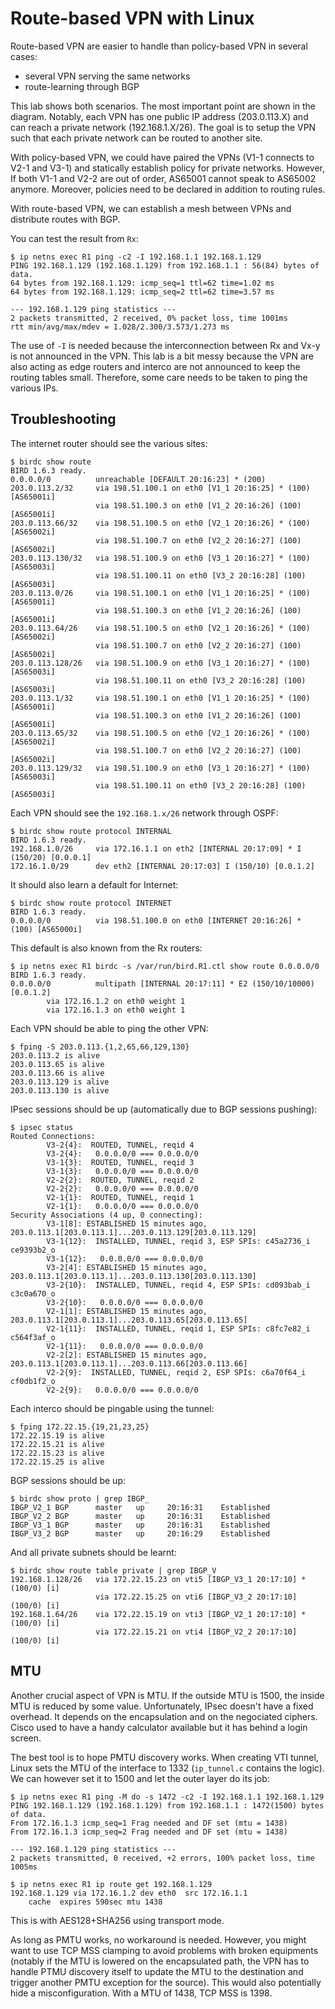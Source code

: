 # Route-based VPN with Linux

Route-based VPN are easier to handle than policy-based VPN in several cases:

 - several VPN serving the same networks
 - route-learning through BGP

This lab shows both scenarios. The most important point are shown in
the diagram. Notably, each VPN has one public IP address (203.0.113.X)
and can reach a private network (192.168.1.X/26). The goal is to setup
the VPN such that each private network can be routed to another site.

With policy-based VPN, we could have paired the VPNs (V1-1 connects to
V2-1 and V3-1) and statically establish policy for private
networks. However, If both V1-1 and V2-2 are out of order, AS65001
cannot speak to AS65002 anymore. Moreover, policies need to be
declared in addition to routing rules.

With route-based VPN, we can establish a mesh between VPNs and
distribute routes with BGP.

You can test the result from `Rx`:

    $ ip netns exec R1 ping -c2 -I 192.168.1.1 192.168.1.129
    PING 192.168.1.129 (192.168.1.129) from 192.168.1.1 : 56(84) bytes of data.
    64 bytes from 192.168.1.129: icmp_seq=1 ttl=62 time=1.02 ms
    64 bytes from 192.168.1.129: icmp_seq=2 ttl=62 time=3.57 ms
    
    --- 192.168.1.129 ping statistics ---
    2 packets transmitted, 2 received, 0% packet loss, time 1001ms
    rtt min/avg/max/mdev = 1.028/2.300/3.573/1.273 ms

The use of `-I` is needed because the interconnection between Rx and
Vx-y is not announced in the VPN. This lab is a bit messy because the
VPN are also acting as edge routers and interco are not announced to
keep the routing tables small. Therefore, some care needs to be taken
to ping the various IPs.

## Troubleshooting

The internet router should see the various sites:

    $ birdc show route
    BIRD 1.6.3 ready.
    0.0.0.0/0          unreachable [DEFAULT 20:16:23] * (200)
    203.0.113.2/32     via 198.51.100.1 on eth0 [V1_1 20:16:25] * (100) [AS65001i]
                       via 198.51.100.3 on eth0 [V1_2 20:16:26] (100) [AS65001i]
    203.0.113.66/32    via 198.51.100.5 on eth0 [V2_1 20:16:26] * (100) [AS65002i]
                       via 198.51.100.7 on eth0 [V2_2 20:16:27] (100) [AS65002i]
    203.0.113.130/32   via 198.51.100.9 on eth0 [V3_1 20:16:27] * (100) [AS65003i]
                       via 198.51.100.11 on eth0 [V3_2 20:16:28] (100) [AS65003i]
    203.0.113.0/26     via 198.51.100.1 on eth0 [V1_1 20:16:25] * (100) [AS65001i]
                       via 198.51.100.3 on eth0 [V1_2 20:16:26] (100) [AS65001i]
    203.0.113.64/26    via 198.51.100.5 on eth0 [V2_1 20:16:26] * (100) [AS65002i]
                       via 198.51.100.7 on eth0 [V2_2 20:16:27] (100) [AS65002i]
    203.0.113.128/26   via 198.51.100.9 on eth0 [V3_1 20:16:27] * (100) [AS65003i]
                       via 198.51.100.11 on eth0 [V3_2 20:16:28] (100) [AS65003i]
    203.0.113.1/32     via 198.51.100.1 on eth0 [V1_1 20:16:25] * (100) [AS65001i]
                       via 198.51.100.3 on eth0 [V1_2 20:16:26] (100) [AS65001i]
    203.0.113.65/32    via 198.51.100.5 on eth0 [V2_1 20:16:26] * (100) [AS65002i]
                       via 198.51.100.7 on eth0 [V2_2 20:16:27] (100) [AS65002i]
    203.0.113.129/32   via 198.51.100.9 on eth0 [V3_1 20:16:27] * (100) [AS65003i]
                       via 198.51.100.11 on eth0 [V3_2 20:16:28] (100) [AS65003i]

Each VPN should see the `192.168.1.x/26` network through OSPF:

    $ birdc show route protocol INTERNAL
    BIRD 1.6.3 ready.
    192.168.1.0/26     via 172.16.1.1 on eth2 [INTERNAL 20:17:09] * I (150/20) [0.0.0.1]
    172.16.1.0/29      dev eth2 [INTERNAL 20:17:03] I (150/10) [0.0.1.2]

It should also learn a default for Internet:

    $ birdc show route protocol INTERNET
    BIRD 1.6.3 ready.
    0.0.0.0/0          via 198.51.100.0 on eth0 [INTERNET 20:16:26] * (100) [AS65000i]

This default is also known from the Rx routers:

    $ ip netns exec R1 birdc -s /var/run/bird.R1.ctl show route 0.0.0.0/0
    BIRD 1.6.3 ready.
    0.0.0.0/0          multipath [INTERNAL 20:17:11] * E2 (150/10/10000) [0.0.1.2]
            via 172.16.1.2 on eth0 weight 1
            via 172.16.1.3 on eth0 weight 1

Each VPN should be able to ping the other VPN:

    $ fping -S 203.0.113.{1,2,65,66,129,130}
    203.0.113.2 is alive
    203.0.113.65 is alive
    203.0.113.66 is alive
    203.0.113.129 is alive
    203.0.113.130 is alive

IPsec sessions should be up (automatically due to BGP sessions pushing):

    $ ipsec status
    Routed Connections:
            V3-2{4}:  ROUTED, TUNNEL, reqid 4
            V3-2{4}:   0.0.0.0/0 === 0.0.0.0/0
            V3-1{3}:  ROUTED, TUNNEL, reqid 3
            V3-1{3}:   0.0.0.0/0 === 0.0.0.0/0
            V2-2{2}:  ROUTED, TUNNEL, reqid 2
            V2-2{2}:   0.0.0.0/0 === 0.0.0.0/0
            V2-1{1}:  ROUTED, TUNNEL, reqid 1
            V2-1{1}:   0.0.0.0/0 === 0.0.0.0/0
    Security Associations (4 up, 0 connecting):
            V3-1[8]: ESTABLISHED 15 minutes ago, 203.0.113.1[203.0.113.1]...203.0.113.129[203.0.113.129]
            V3-1{12}:  INSTALLED, TUNNEL, reqid 3, ESP SPIs: c45a2736_i ce9393b2_o
            V3-1{12}:   0.0.0.0/0 === 0.0.0.0/0
            V3-2[4]: ESTABLISHED 15 minutes ago, 203.0.113.1[203.0.113.1]...203.0.113.130[203.0.113.130]
            V3-2{10}:  INSTALLED, TUNNEL, reqid 4, ESP SPIs: cd093bab_i c3c0a670_o
            V3-2{10}:   0.0.0.0/0 === 0.0.0.0/0
            V2-1[1]: ESTABLISHED 15 minutes ago, 203.0.113.1[203.0.113.1]...203.0.113.65[203.0.113.65]
            V2-1{11}:  INSTALLED, TUNNEL, reqid 1, ESP SPIs: c8fc7e82_i c564f3af_o
            V2-1{11}:   0.0.0.0/0 === 0.0.0.0/0
            V2-2[2]: ESTABLISHED 15 minutes ago, 203.0.113.1[203.0.113.1]...203.0.113.66[203.0.113.66]
            V2-2{9}:  INSTALLED, TUNNEL, reqid 2, ESP SPIs: c6a70f64_i cf0db1f2_o
            V2-2{9}:   0.0.0.0/0 === 0.0.0.0/0

Each interco should be pingable using the tunnel:

    $ fping 172.22.15.{19,21,23,25}
    172.22.15.19 is alive
    172.22.15.21 is alive
    172.22.15.23 is alive
    172.22.15.25 is alive

BGP sessions should be up:

    $ birdc show proto | grep IBGP_
    IBGP_V2_1 BGP      master   up     20:16:31    Established
    IBGP_V2_2 BGP      master   up     20:16:31    Established
    IBGP_V3_1 BGP      master   up     20:16:31    Established
    IBGP_V3_2 BGP      master   up     20:16:29    Established

And all private subnets should be learnt:

    $ birdc show route table private | grep IBGP_V
    192.168.1.128/26   via 172.22.15.23 on vti5 [IBGP_V3_1 20:17:10] * (100/0) [i]
                       via 172.22.15.25 on vti6 [IBGP_V3_2 20:17:10] (100/0) [i]
    192.168.1.64/26    via 172.22.15.19 on vti3 [IBGP_V2_1 20:17:10] * (100/0) [i]
                       via 172.22.15.21 on vti4 [IBGP_V2_2 20:17:10] (100/0) [i]

## MTU

Another crucial aspect of VPN is MTU. If the outside MTU is 1500, the
inside MTU is reduced by some value. Unfortunately, IPsec doesn't have
a fixed overhead. It depends on the encapsulation and on the
negociated ciphers. Cisco used to have a handy calculator available
but it has behind a login screen.

The best tool is to hope PMTU discovery works. When creating VTI
tunnel, Linux sets the MTU of the interface to 1332 (`ip_tunnel.c`
contains the logic). We can however set it to 1500 and let the outer
layer do its job:

    $ ip netns exec R1 ping -M do -s 1472 -c2 -I 192.168.1.1 192.168.1.129
    PING 192.168.1.129 (192.168.1.129) from 192.168.1.1 : 1472(1500) bytes of data.
    From 172.16.1.3 icmp_seq=1 Frag needed and DF set (mtu = 1438)
    From 172.16.1.3 icmp_seq=2 Frag needed and DF set (mtu = 1438)
    
    --- 192.168.1.129 ping statistics ---
    2 packets transmitted, 0 received, +2 errors, 100% packet loss, time 1005ms
    
    $ ip netns exec R1 ip route get 192.168.1.129
    192.168.1.129 via 172.16.1.2 dev eth0  src 172.16.1.1
        cache  expires 590sec mtu 1438

This is with AES128+SHA256 using transport mode.

As long as PMTU works, no workaround is needed. However, you might
want to use TCP MSS clamping to avoid problems with broken equipments
(notably if the MTU is lowered on the encapsulated path, the VPN has
to handle PTMU discovery itself to update the MTU to the destination
and trigger another PMTU exception for the source). This would also
potentially hide a misconfiguration. With a MTU of 1438, TCP MSS is
1398.
